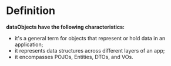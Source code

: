 # Definition
**dataObjects have the following characteristics:**
- it's a general term for objects that represent or hold data in an application;
- it represents data structures across different layers of an app;
- it encompasses POJOs, Entities, DTOs, and VOs. 
